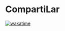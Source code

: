 # CompartiLar

[![wakatime](https://wakatime.com/badge/user/018d43b8-0657-4341-8350-d2bec44cda7a/project/f920cf64-ad85-41bc-bd1e-e49e03f30ece.svg)](https://wakatime.com/badge/user/018d43b8-0657-4341-8350-d2bec44cda7a/project/f920cf64-ad85-41bc-bd1e-e49e03f30ece)